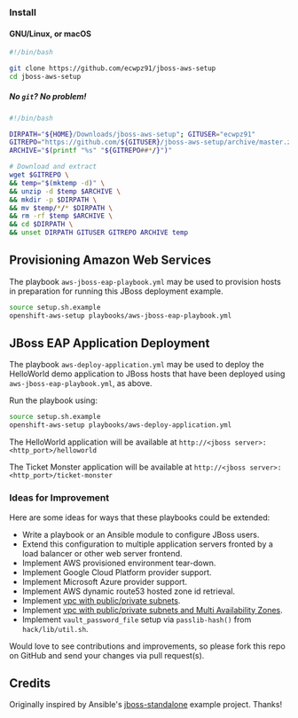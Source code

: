 ### Install

#### GNU/Linux, or macOS

```sh
#!/bin/bash

git clone https://github.com/ecwpz91/jboss-aws-setup
cd jboss-aws-setup
```

##### No `git`? No problem!

```sh
#!/bin/bash

DIRPATH="${HOME}/Downloads/jboss-aws-setup"; GITUSER="ecwpz91"
GITREPO="https://github.com/${GITUSER}/jboss-aws-setup/archive/master.zip"
ARCHIVE="$(printf "%s" "${GITREPO##*/}")"

# Download and extract
wget $GITREPO \
&& temp="$(mktemp -d)" \
&& unzip -d $temp $ARCHIVE \
&& mkdir -p $DIRPATH \
&& mv $temp/*/* $DIRPATH \
&& rm -rf $temp $ARCHIVE \
&& cd $DIRPATH \
&& unset DIRPATH GITUSER GITREPO ARCHIVE temp
```

## Provisioning Amazon Web Services

The playbook `aws-jboss-eap-playbook.yml` may be used to provision hosts in preparation for running this JBoss deployment example.

```sh
source setup.sh.example
openshift-aws-setup playbooks/aws-jboss-eap-playbook.yml
```
## JBoss EAP Application Deployment

The playbook `aws-deploy-application.yml` may be used to deploy the HelloWorld demo application to JBoss hosts that have been deployed using `aws-jboss-eap-playbook.yml`, as above.

Run the playbook using:

```sh
source setup.sh.example
openshift-aws-setup playbooks/aws-deploy-application.yml
```

The HelloWorld application will be available at `http://<jboss server>:<http_port>/helloworld`

The Ticket Monster application will be available at `http://<jboss server>:<http_port>/ticket-monster`

### Ideas for Improvement

Here are some ideas for ways that these playbooks could be extended:

- Write a playbook or an Ansible module to configure JBoss users.
- Extend this configuration to multiple application servers fronted by a load
balancer or other web server frontend.
- Implement AWS provisioned environment tear-down.
- Implement Google Cloud Platform provider support.
- Implement Microsoft Azure provider support.
- Implement AWS dynamic route53 hosted zone id retrieval.
- Implement [vpc with public/private subnets][1].
- Implement [vpc with public/private subnets and Multi Availability Zones][1].
- Implement `vault_password_file` setup via `passlib-hash()` from `hack/lib/util.sh`.

Would love to see contributions and improvements, so please fork this repo on
GitHub and send your changes via pull request(s).

## Credits

Originally inspired by Ansible's [jboss-standalone][2] example project. Thanks!

[1]: http://jeremievallee.com/2016/07/27/aws-vpc-ansible/
[2]: https://github.com/ansible/ansible-examples/tree/master/jboss-standalone
